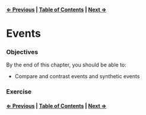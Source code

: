 #### [⇐ Previous](./04-props_state.md) | [Table of Contents](./../readme.md) | [Next ⇒](./06-refs_forms.md)

# Events

### Objectives

By the end of this chapter, you should be able to:

- Compare and contrast events and synthetic events


### Exercise

#### [⇐ Previous](./04-props_state.md) | [Table of Contents](./../readme.md) | [Next ⇒](./06-refs_forms.md)